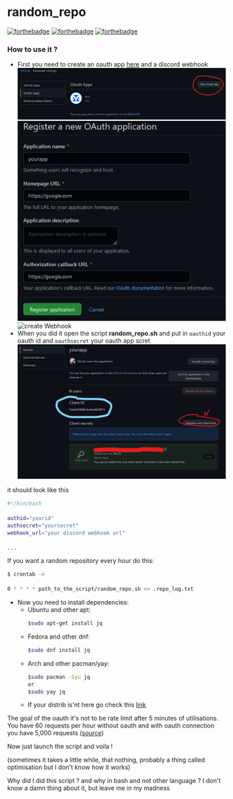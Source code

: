 # random_repo

[![forthebadge](https://forthebadge.com/images/badges/0-percent-optimized.svg)](https://forthebadge.com) [![forthebadge](https://forthebadge.com/images/badges/powered-by-black-magic.svg)](https://forthebadge.com) [![forthebadge](https://forthebadge.com/images/badges/it-works-why.svg)](https://forthebadge.com)

### How to use it ?
- First you need to create an oauth app [here](https://github.com/settings/developers) and a discord webhook
  ![Create app](images/new.png)
  ![Create app](images/new2.png)
  ![create Webhook](https://assets.digitalocean.com/articles/discord_website_status/step1c.png)
- When you did it open the script **random_repo.sh** and put in `oauthid` your oauth id and `oauthsecret` your oauth app scret
  ![Get id](images/get_id.jpg)

it should look like this
```bash
#!/bin/bash

authid="yourid"
authsecret="yoursecret"
webhook_url="your discord webhook url"

...
```

If you want a random repository every hour do this:

```bash
$ crontab -e

0 * * * * path_to_the_script/random_repo.sh >> .repo_log.txt
```

- Now you need to install dependencies: 
  - Ubuntu and other apt:
    ```bash
    $sudo apt-get install jq
    ```
  - Fedora and other dnf:
    ```bash
    $sudo dnf install jq
    ```
  - Arch and other pacman/yay:
    ```bash
    $sudo pacman -Syu jq
    or
    $sudo yay jq
    ```
  - If your distrib is'nt here go check this [link](https://stedolan.github.io/jq/download/)

The goal of the oauth it's not to be rate limit after 5 minutes of utilisations.
You have 60 requests per hour without oauth and with oauth connection you have 5,000 requests ([source](https://docs.github.com/en/rest/overview/resources-in-the-rest-api#rate-limiting))

Now just launch the script and voila !

(sometimes it takes a little while, that nothing, probably a thing called optimisation but I don't know how it works)


Why did I did this script ? and why in bash and not other language ?
I don't know a damn thing about it, but leave me in my madness
